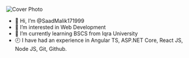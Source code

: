 
![Cover Photo](https://user-images.githubusercontent.com/74017136/198845949-47939642-7d9d-47c8-ac34-6439b0df5a93.jpg)

- 👋 Hi, I’m @SaadMalik171999
- 👀 I’m interested in Web Development
- 🌱 I’m currently learning BSCS from Iqra University
- 🕗 I have had an experience in Angular TS, ASP.NET Core, React JS, Node JS, Git, Github.
